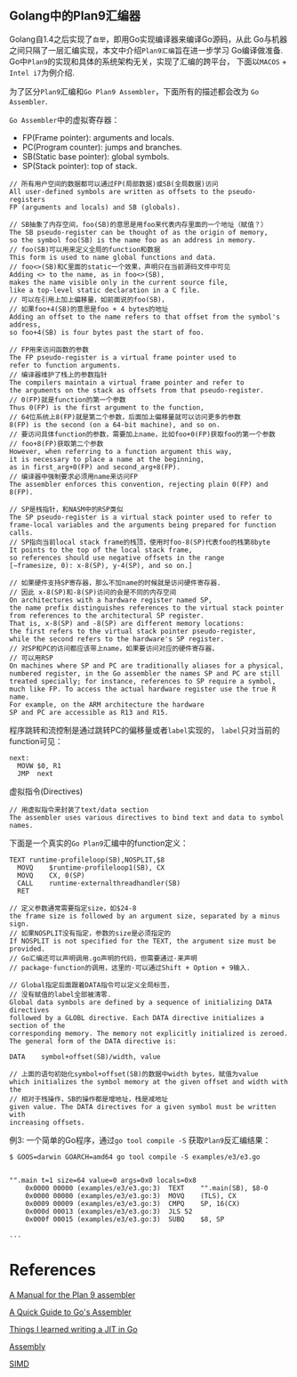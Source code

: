 Golang中的Plan9汇编器
-----------------

Golang自1.4之后实现了`自举`，即用Go实现编译器来编译Go源码，从此
Go与机器之间只隔了一层汇编实现，本文中介绍`Plan9汇编`旨在进一步学习
Go编译做准备. Go中`Plan9`的实现和具体的系统架构无关，实现了汇编的跨平台，
下面以`MACOS` + `Intel i7`为例介绍.

为了区分`Plan9`汇编和`Go Plan9 Assembler`，下面所有的描述都会改为
`Go Assembler`.

`Go Assembler`中的虚拟寄存器：

* FP(Frame pointer): arguments and locals.
* PC(Program counter): jumps and branches.
* SB(Static base pointer): global symbols.
* SP(Stack pointer): top of stack.


```
// 所有用户空间的数据都可以通过FP(局部数据)或SB(全局数据)访问
All user-defined symbols are written as offsets to the pseudo-registers
FP (arguments and locals) and SB (globals).

// SB抽象了内存空间，foo(SB)的意思是用foo来代表内存里面的一个地址（赋值？）
The SB pseudo-register can be thought of as the origin of memory,
so the symbol foo(SB) is the name foo as an address in memory.
// foo(SB)可以用来定义全局的function和数据
This form is used to name global functions and data.
// foo<>(SB)和C里面的static一个效果，声明只在当前源码文件中可见
Adding <> to the name, as in foo<>(SB),
makes the name visible only in the current source file,
like a top-level static declaration in a C file.
// 可以在引用上加上偏移量，如前面说的foo(SB)，
// 如果foo+4(SB)的意思是foo + 4 bytes的地址
Adding an offset to the name refers to that offset from the symbol's address,
so foo+4(SB) is four bytes past the start of foo.

// FP用来访问函数的参数
The FP pseudo-register is a virtual frame pointer used to
refer to function arguments.
// 编译器维护了栈上的参数指针
The compilers maintain a virtual frame pointer and refer to
the arguments on the stack as offsets from that pseudo-register.
// 0(FP)就是function的第一个参数
Thus 0(FP) is the first argument to the function,
// 64位系统上8(FP)就是第二个参数，后面加上偏移量就可以访问更多的参数
8(FP) is the second (on a 64-bit machine), and so on.
// 要访问具体function的参数，需要加上name，比如foo+0(FP)获取foo的第一个参数
// foo+8(FP)获取第二个参数
However, when referring to a function argument this way,
it is necessary to place a name at the beginning,
as in first_arg+0(FP) and second_arg+8(FP).
// 编译器中强制要求必须用name来访问FP
The assembler enforces this convention, rejecting plain 0(FP) and 8(FP).

// SP是栈指针，和NASM中的RSP类似
The SP pseudo-register is a virtual stack pointer used to refer to
frame-local variables and the arguments being prepared for function calls.
// SP指向当前local stack frame的栈顶，使用时foo-8(SP)代表foo的栈第8byte
It points to the top of the local stack frame,
so references should use negative offsets in the range
[−framesize, 0): x-8(SP), y-4(SP), and so on.]

// 如果硬件支持SP寄存器，那么不加name的时候就是访问硬件寄存器.
// 因此 x-8(SP)和-8(SP)访问的会是不同的内存空间
On architectures with a hardware register named SP,
the name prefix distinguishes references to the virtual stack pointer
from references to the architectural SP register.
That is, x-8(SP) and -8(SP) are different memory locations:
the first refers to the virtual stack pointer pseudo-register,
while the second refers to the hardware's SP register.
// 对SP和PC的访问都应该带上name，如果要访问对应的硬件寄存器，
// 可以用RSP
On machines where SP and PC are traditionally aliases for a physical,
numbered register, in the Go assembler the names SP and PC are still
treated specially; for instance, references to SP require a symbol,
much like FP. To access the actual hardware register use the true R name.
For example, on the ARM architecture the hardware
SP and PC are accessible as R13 and R15.
```

程序跳转和流控制是通过跳转PC的偏移量或者`label`实现的，
`label`只对当前的function可见：

```
next:
  MOVW $0, R1
  JMP  next
```

虚拟指令(Directives)

```
// 用虚拟指令来封装了text/data section
The assembler uses various directives to bind text and data to symbol names.
```

下面是一个真实的`Go Plan9`汇编中的function定义：

```
TEXT runtime·profileloop(SB),NOSPLIT,$8
  MOVQ    $runtime·profileloop1(SB), CX
  MOVQ    CX, 0(SP)
  CALL    runtime·externalthreadhandler(SB)
  RET

// 定义参数通常需要指定size，如$24-8
the frame size is followed by an argument size, separated by a minus sign.
// 如果NOSPLIT没有指定，参数的size是必须指定的
If NOSPLIT is not specified for the TEXT, the argument size must be provided.
// Go汇编还可以声明调用.go声明的代码，但需要通过·来声明
// package·function的调用，这里的·可以通过Shift + Option + 9输入.

// Global指定后面跟着DATA指令可以定义全局标签，
// 没有赋值的label全部被清零.
Global data symbols are defined by a sequence of initializing DATA directives
followed by a GLOBL directive. Each DATA directive initializes a section of the
corresponding memory. The memory not explicitly initialized is zeroed.
The general form of the DATA directive is:

DATA    symbol+offset(SB)/width, value

// 上面的语句初始化symbol+offset(SB)的数据中width bytes，赋值为value
which initializes the symbol memory at the given offset and width with the
// 相对于栈操作，SB的操作都是增地址，栈是减地址
given value. The DATA directives for a given symbol must be written with
increasing offsets.
```

例3: 一个简单的Go程序，通过`go tool compile -S` 获取`Plan9`反汇编结果：

```
$ GOOS=darwin GOARCH=amd64 go tool compile -S examples/e3/e3.go


"".main t=1 size=64 value=0 args=0x0 locals=0x8
	0x0000 00000 (examples/e3/e3.go:3)	TEXT	"".main(SB), $8-0
	0x0000 00000 (examples/e3/e3.go:3)	MOVQ	(TLS), CX
	0x0009 00009 (examples/e3/e3.go:3)	CMPQ	SP, 16(CX)
	0x000d 00013 (examples/e3/e3.go:3)	JLS	52
	0x000f 00015 (examples/e3/e3.go:3)	SUBQ	$8, SP

...
```

# References

[A Manual for the Plan 9 assembler](http://plan9.bell-labs.com/sys/doc/asm.html)

[A Quick Guide to Go's Assembler](https://golang.org/doc/asm)

[Things I learned writing a JIT in Go](http://nelhagedebugsshit.tumblr.com/post/84342207533/things-i-learned-writing-a-jit-in-go)

[Assembly](https://goroutines.com/asm)

[SIMD](https://en.wikipedia.org/wiki/SIMD)
